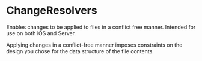 # ChangeResolvers
Enables changes to be applied to files in a conflict free manner. Intended for use on both iOS and Server.

Applying changes in a conflict-free manner imposes constraints on the design you chose for the data structure of the file contents.
